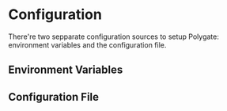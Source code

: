 # Configuration

There're two sepparate configuration sources to setup Polygate: environment variables and the configuration file.

## Environment Variables

## Configuration File